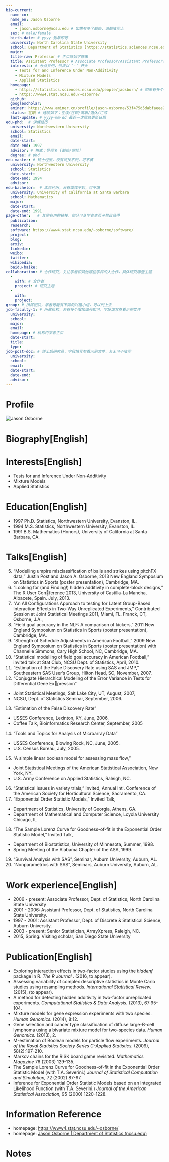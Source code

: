 ```yaml
---
bio-current:
  name-cn: 
  name_en: Jason Osborne
  email: 
    - jason.osborne@ncsu.edu # 如果有多个邮箱，请都填写上
  sex: # male/female
  birth-date: # yyyy 到年即可
  university: North Carolina State University 
  school: Department of Statistics [https://statistics.sciences.ncsu.edu/]# 格式：学院名称[学院官网链接]
  major: 
  title-raw: Professor # 主页原始字符串
  title: Assistant Professor # Associate Professor/Assistant Professor/Professor
  interests: # 分点罗列，依次以 ‘-’ 开头
    - Tests for and Inference Under Non-Additivity
    - Mixture Models
    - Applied Statistics
  homepage: 
    - https://statistics.sciences.ncsu.edu/people/jaosborn/ # 如果有多个主页，请都填写上
    - https://www4.stat.ncsu.edu/~osborne/
  github: 
  googlescholar:  
  aminer: https://www.aminer.cn/profile/jason-osborne/53f475d5dabfaeee22a8d47b # 从这里查找 https://www.aminer.org/search/person
  status: 在职 # 选项如下：在读/在职/离职/退休/亡故
  last-update: # yyyy-mm-dd 最近一次信息更新日期
edu-phd:  # 读博经历
  university: Northwestern University
  school: Statistics
  email: 
  date-start: 
  date-end: 1997
  advisor: # 格式：导师名 [邮箱/网址]
  degree: # phd
edu-master: # 硕士经历，没有或找不到，可不填
  university: Northwestern University
  school: Statistics
  date-start: 
  date-end: 1994
  advisor:
edu-bachelor:  # 本科经历，没有或找不到，可不填
  university: University of California at Santa Barbara
  school: Mathematics
  major: 
  date-start: 
  date-end: 1991
page-other:   # 其他有用的链接，部分可从学者主页子栏目获得
  publication: 
  research: 
  software: https://www4.stat.ncsu.edu/~osborne/software/
  project: 
  blog: 
  arxiv: 
  linkedin: 
  weibo:
  twitter:
  wikipedia:
  baidu-baike:
collaboration: # 合作研究，关注学者和其他哪些学科的人合作，具体研究哪些主题
  - 
    with: # 合作者
    project: # 研究主题
  - 
    with: 
    project: 
group: # 所属团队，学者可能有不同的兴趣小组，可以列上去
job-faculty-1: # 所属机构，若有多个增加编号即可，字段填写参看示例文件
  university: 
  school: 
  major: 
  email: 
  homepage: # 机构内学者主页
  date-start: 
  title: 
  type: 
job-post-doc: # 博士后研究员，字段填写参看示例文件，若无可不填写
  university: 
  school: 
  email: 
  date-start: 
  date-end: 
  advisor: 
---
```


# Profile

![Jason Osborne](https://statistics.sciences.ncsu.edu/wp-content/uploads/sites/21/2019/04/jason_osborne.jpg)

# Biography[English]



# Interests[English]

- Tests for and Inference Under Non-Additivity
- Mixture Models
- Applied Statistics

# Education[English]

- 1997 Ph.D. Statistics, Northwestern University, Evanston, IL. 
- 1994 M.S. Statistics, Northwestern University, Evanston, IL. 
- 1991 B.S. Mathematics (Honors), University of California at Santa Barbara, CA.

# Talks[English]

5. “Modelling umpire misclassification of balls and strikes using pitchFX data,” Justin Post and
Jason A. Osborne, 2013 New England Symposium on Statistics in Sports (poster presentation),
Cambridge, MA.
6. “Looking for (and Finding!) hidden additivity in complete-block designs,” The R User Conference 2013, University of Castilla-La Mancha, Albacete, Spain. July, 2013.
7. “An All Configurations Approach to testing for Latent Group-Based Interaction Effects in
Two-Way Unreplicated Experiments,” Contributed Session at Joint Statistical Meetings 2011,
Miami, FL. Franck, CT, Osborne, J.A.,
8. “Field goal accuracy in the NLF: A comparison of kickers,” 2011 New England Symposium
on Statistics in Sports (poster presentation), Cambridge, MA.
9. “Strength of Schedule Adjustments in American Football,” 2009 New England Symposium
on Statistics in Sports (poster presentation) with Channelle Simmons, Cary High School, NC,
Cambridge, MA.
10. “Statistical modelling of field goal accuracy in American Football,” invited talk at Stat Club,
NCSU Dept. of Statistics, April, 2010.
11. “Estimation of the False Discovery Rate using SAS and JMP,” Southeastern SAS User’s
Group, Hilton Head, SC, November, 2007.
12. “Conjugate Hierarchical Modeling of the Error Variance in Tests for Differential Gene Expression”
- Joint Statistical Meetings, Salt Lake City, UT, August, 2007,
- NCSU, Dept. of Statistics Seminar, September, 2006.
13. “Estimation of the False Discovery Rate”
- USSES Conference, Lexinton, KY, June, 2006.
- Coffee Talk, Bioinformatics Research Center, September, 2005
14. “Tools and Topics for Analysis of Microarray Data”
- USSES Conference, Blowing Rock, NC, June, 2005.
- U.S. Census Bureau, July, 2005.
15. “A simple linear boolean model for assessing mass flow,”
- Joint Statistical Meetings of the American Statistical Association, New York, NY.
- U.S. Army Conference on Applied Statistics, Raleigh, NC.
16. “Statistical issues in variety trials,” Invited, Annual Intl. Conference of the American Society
for Horticultural Science, Sacramento, CA.
17. “Exponential Order Statistic Models,” Invited Talk,
- Department of Statistics, University of Georgia, Athens, GA.
- Department of Mathematical and Computer Science, Loyola University Chicago, IL
18. “The Sample Lorenz Curve for Goodness-of-fit in the Exponential Order Statistic Model,”
Invited Talk,
- Department of Biostatistics, University of Minnesota, Summer, 1998.
- Spring Meeting of the Alabama Chapter of the ASA, 1999.
19. “Survival Analysis with SAS”, Seminar, Auburn University, Auburn, AL.
20. “Nonparametrics with SAS”, Seminars, Auburn University, Auburn, AL.

# Work experience[English]

- 2006 - present: Associate Professor, Dept. of Statistics, North Carolina State University 
- 2001 - 2006: Assistant Professor, Dept. of Statistics, North Carolina State University. 
- 1997 - 2001: Assistant Professor, Dept. of Discrete & Statistical Science, Auburn University.
- 2003 - present: Senior Statistician, ArrayXpress, Raleigh, NC. 
- 2015, Spring: Visiting scholar, San Diego State University

# Publication[English]

- Exploring interaction effects in two-factor studies using the *hiddenf* package in R. *The R Journal* . (2016, to appear).
- Assessing variability of complex descriptive statistics in Monte Carlo studies using resampling methods. *International Statistical Review.* (2015), (to appear).
- A method for detecting hidden additivity in two-factor unreplicated experiments. *Computational Statistics & Data Analysis.* (2013), 67:95-104.
- Mixture models for gene expression experiments with two species. *Human Genomics.* (2014), 8:12.
- Gene selection and cancer type classification of diffuse large-B-cell lymphoma using a bivariate mixture model for two-species data. *Human Genomics.* (2013), 2.
- M-estimation of Boolean models for particle flow experiments. *Journal of the Royal Statistics Society Series C-Applied Statistics.* (2009), 58(2):197-210.
- Markov chains for the RISK board game revisited. *Mathematics Magazine* 76 (2003) 129-135.
- The Sample Lorenz Curve for Goodness-of-fit in the Exponential Order Statistic Model (with T.A. Severini.) *Journal of Statistical Computation and Simulation,* 72 (2002) 87-97.
- Inference for Exponential Order Statistic Models based on an Integrated Likelihood Function (with T.A. Severini.) *Journal of the American Statistical Association,* 95 (2000) 1220-1228.

# Information Reference

- homepage: https://www4.stat.ncsu.edu/~osborne/
- homepage: [Jason Osborne | Department of Statistics (ncsu.edu)](https://statistics.sciences.ncsu.edu/people/jaosborn/)

# Notes
